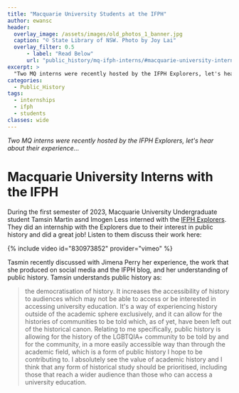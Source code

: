 ```yaml
---
title: "Macquarie University Students at the IFPH"
author: ewansc
header:
  overlay_image: /assets/images/old_photos_1_banner.jpg
  caption: "© State Library of NSW. Photo by Joy Lai"
  overlay_filter: 0.5
      - label: "Read Below"
      url: "public_history/mq-ifph-interns/#macquarie-university-interns-with-the-ifph"
excerpt: >
  "Two MQ interns were recently hosted by the IFPH Explorers, let's hear about their experience..."
categories:
  - Public_History
tags:
  - internships
  - ifph
  - students
classes: wide
---
```

_Two MQ interns were recently hosted by the IFPH Explorers, let's hear about their experience..._

# Macquarie University Interns with the IFPH
During the first semester of 2023, Macquarie University Undergraduate student Tamsin Martin asnd Imogen Less interned with the [IFPH Explorers](https://ifph.hypotheses.org/ifph-explorers). They did an internship with the Explorers due to their interest in public history and did a great job! Listen to them discuss their work here:

{% include video id="830973852" provider="vimeo" %}

Tasmin recently discussed with Jimena Perry her experience, the work that she produced on social media and the IFPH blog, and her understanding of public history. Tamsin understands public history as: 

>the democratisation of history. It increases the accessibility of history to audiences which may not be able to access or be interested in accessing university education. It's a way of experiencing history outside of the academic sphere exclusively, and it can allow for the histories of communities to be told which, as of yet, have been left out of the historical canon. Relating to me specifically, public history is allowing for the history of the LGBTQIA+ community to be told by and for the community, in a more easily accessible way than through the academic field, which is a form of public history I hope to be contributing to. I absolutely see the value of academic history and I think that any form of historical study should be prioritised, including those that reach a wider audience than those who can access a university education.
